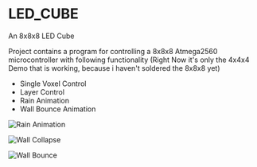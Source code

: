 # LED_CUBE
An 8x8x8 LED Cube

Project contains a program for controlling a 8x8x8 Atmega2560 microcontroller with following functionality
(Right Now it's only the 4x4x4 Demo that is working, because i haven't soldered the 8x8x8 yet)
* Single Voxel Control
* Layer Control
* Rain Animation
* Wall Bounce Animation

![Rain Animation](cube_rain.gif)

![Wall Collapse](wall_collapse.gif)

![Wall Bounce](wall_bounce.gif)
